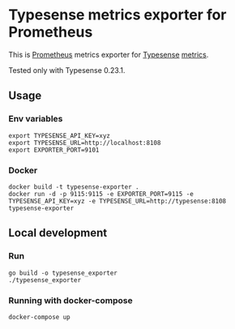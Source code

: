 # Typesense metrics exporter for Prometheus
This is [Prometheus](https://prometheus.io/) metrics exporter for [Typesense](https://typesense.org) 
[metrics](https://typesense.org/docs/0.23.1/api/cluster-operations.html#cluster-metrics).

Tested only with Typesense 0.23.1.

## Usage

### Env variables
```
export TYPESENSE_API_KEY=xyz
export TYPESENSE_URL=http://localhost:8108
export EXPORTER_PORT=9101
```

### Docker

```
docker build -t typesense-exporter .
docker run -d -p 9115:9115 -e EXPORTER_PORT=9115 -e TYPESENSE_API_KEY=xyz -e TYPESENSE_URL=http://typesense:8108 typesense-exporter
```

## Local development

### Run

```
go build -o typesense_exporter
./typesense_exporter
```

### Running with docker-compose
    
```
docker-compose up
```